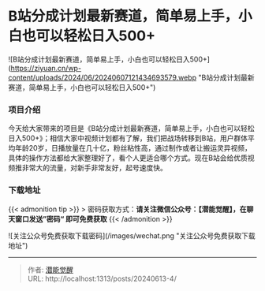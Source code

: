 # B站分成计划最新赛道，简单易上手，小白也可以轻松日入500&#43;



![B站分成计划最新赛道，简单易上手，小白也可以轻松日入500&#43;](https://ziyuan.cn/wp-content/uploads/2024/06/20240607121434693579.webp &#34;B站分成计划最新赛道，简单易上手，小白也可以轻松日入500&#43;&#34;)
###  项目介绍

今天给大家带来的项目是《B站分成计划最新赛道，简单易上手，小白也可以轻松日入500&#43;》；相信大家中视频计划都有了解，我们把战场转移到B站，用户群体平均年龄20岁，日播放量在几十亿，粉丝粘性高，通过制作或者让搬运灵异视频，具体的操作方法都给大家整理好了，看个人更适合哪个方式。现在B站会给优质视频推非常大的流量，对新手非常友好，起号速度快。

### 下载地址




{{&lt; admonition tip &gt;}}
&gt; 密码获取方式：**请关注微信公众号：【潜能觉醒】，在聊天窗口发送”密码“ 即可免费获取**
{{&lt; /admonition &gt;}}


![关注公众号免费获取下载密码](/images/wechat.png &#34;关注公众号免费获取下载地址&#34;)


---

> 作者: [潜能觉醒](/)  
> URL: http://localhost:1313/posts/20240613-4/  

